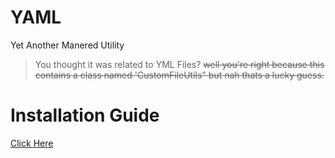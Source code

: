 # YAML
Yet Another Manered Utility
> You thought it was related to YML Files? ~~well you're right because this contains a class named 'CustomFileUtils" but nah thats a lucky guess.~~

# Installation Guide
[Click Here](https://github.com/Manered/YetAnotherManeredUtility/packages/)
